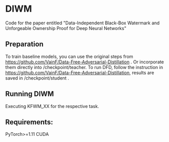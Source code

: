# DIWM
Code for the paper entitled "Data-Independent Black-Box Watermark and Unforgeable Ownership Proof for Deep Neural Networks"

## Preparation
To train baseline models, you can use the original steps from https://github.com/VainF/Data-Free-Adversarial-Distillation .
Or incorporate them directly into /checkpoint/teacher.
To run DFD, follow the instruction in https://github.com/VainF/Data-Free-Adversarial-Distillation, results are saved in /checkpoint/student .

## Running DIWM
Executing KFWM_XX for the respective task. 

## Requirements:
PyTorch>=1.11
CUDA
